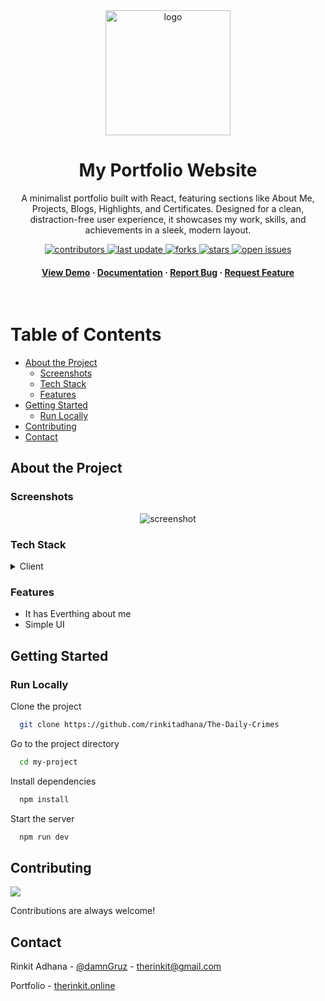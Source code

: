 
<div align="center">

  <img src="https://github.com/user-attachments/assets/5a7ae569-e71a-4fec-8557-ad3d82601d91" alt="logo" width="200" height="auto" />
  <h1>My Portfolio Website</h1>
  
  <p>
A minimalist portfolio built with React, featuring sections like About Me, Projects, Blogs, Highlights, and Certificates. Designed for a clean, distraction-free user experience, it showcases my work, skills, and achievements in a sleek, modern layout.  </p>
  
  
<!-- Badges -->
<p>
  <a href="https://github.com/rinkitadhana/My-Portfolio-Website">
    <img src="https://img.shields.io/github/contributors/rinkitadhana/My-Portfolio-Website" alt="contributors" />
  </a>
  <a href="https://github.com/rinkitadhana/My-Portfolio-Website">
    <img src="https://img.shields.io/github/last-commit/rinkitadhana/My-Portfolio-Website" alt="last update" />
  </a>
  <a href="https://github.com/rinkitadhana/My-Portfolio-Website">
    <img src="https://img.shields.io/github/forks/rinkitadhana/My-Portfolio-Website" alt="forks" />
  </a>
  <a href="https://github.com/rinkitadhana/My-Portfolio-Website">
    <img src="https://img.shields.io/github/stars/rinkitadhana/My-Portfolio-Website" alt="stars" />
  </a>
  <a href="https://github.com/rinkitadhana/My-Portfolio-Website">
    <img src="https://img.shields.io/github/issues/rinkitadhana/My-Portfolio-Website" alt="open issues" />
  </a>
 
</p>
   
<h4>
    <a href="https://therinkit.vercel.app">View Demo</a>
  <span> · </span>
    <a href="https://github.com/rinkitadhana/My-Portfolio-Website">Documentation</a>
  <span> · </span>
    <a href="https://github.com/rinkitadhana/My-Portfolio-Website/issues/">Report Bug</a>
  <span> · </span>
    <a href="https://github.com/rinkitadhana/My-Portfolio-Website/issues/">Request Feature</a>
  </h4>
</div>

<br />

<!-- Table of Contents -->
#  Table of Contents

- [About the Project](#about-the-project)
  * [Screenshots](#screenshots)
  * [Tech Stack](#tech-stack)
  * [Features](#features)
- [Getting Started](#getting-started)
  * [Run Locally](#run-locally)
- [Contributing](#contributing)
- [Contact](#contact)

  

<!-- About the Project -->
##  About the Project


<!-- Screenshots -->
###  Screenshots 


<div align="center"> 
  <img src="https://github.com/user-attachments/assets/1bfd9855-4545-4aac-854d-3a467d7b53a9" alt="screenshot" />
</div>


<!-- TechStack -->
###  Tech Stack

<details>
  <summary>Client</summary>
  <ul>
        <li><a href="">React.js</a></li>
        <li><a href="">Javascript</a></li>
        <li><a href="">TailwindCSS</a></li>
        <li><a href="">Framer Motion</a></li>

  </ul>
</details>

<!-- Features -->
### Features

- It has Everthing about me
- Simple UI


<!-- Getting Started -->
##  Getting Started

<!-- Run Locally -->
### Run Locally

Clone the project

```bash
  git clone https://github.com/rinkitadhana/The-Daily-Crimes
```

Go to the project directory

```bash
  cd my-project
```

Install dependencies

```bash
  npm install
```

Start the server

```bash
  npm run dev
```



<!-- Contributing -->
## Contributing

<a href="https://github.com/rinkitadhana/The-Daily-Crimes/contributors">
  <img src="https://contrib.rocks/image?repo=rinkitadhana/The-Daily-Crimes" />
</a>


Contributions are always welcome!



<!-- Contact -->
##  Contact

Rinkit Adhana - [@damnGruz](https://twitter.com/damnGruz) - therinkit@gmail.com

Portfolio - [therinkit.online](https://therinkit.online)

